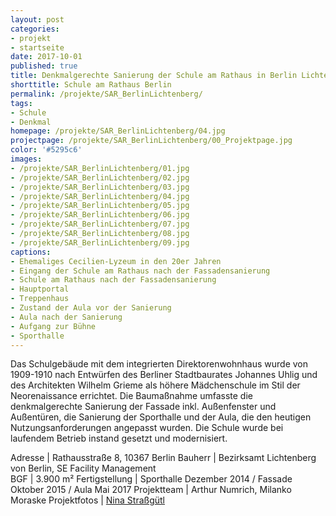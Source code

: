 ```yaml
---
layout: post
categories:
- projekt 
- startseite
date: 2017-10-01
published: true
title: Denkmalgerechte Sanierung der Schule am Rathaus in Berlin Lichtenberg
shorttitle: Schule am Rathaus Berlin
permalink: /projekte/SAR_BerlinLichtenberg/
tags: 
- Schule
- Denkmal
homepage: /projekte/SAR_BerlinLichtenberg/04.jpg
projectpage: /projekte/SAR_BerlinLichtenberg/00_Projektpage.jpg 
color: '#5295c6'
images:
- /projekte/SAR_BerlinLichtenberg/01.jpg
- /projekte/SAR_BerlinLichtenberg/02.jpg
- /projekte/SAR_BerlinLichtenberg/03.jpg
- /projekte/SAR_BerlinLichtenberg/04.jpg
- /projekte/SAR_BerlinLichtenberg/05.jpg
- /projekte/SAR_BerlinLichtenberg/06.jpg
- /projekte/SAR_BerlinLichtenberg/07.jpg
- /projekte/SAR_BerlinLichtenberg/08.jpg
- /projekte/SAR_BerlinLichtenberg/09.jpg
captions:
- Ehemaliges Cecilien-Lyzeum in den 20er Jahren
- Eingang der Schule am Rathaus nach der Fassadensanierung
- Schule am Rathaus nach der Fassadensanierung
- Hauptportal
- Treppenhaus
- Zustand der Aula vor der Sanierung
- Aula nach der Sanierung
- Aufgang zur Bühne
- Sporthalle
---
```

Das Schulgebäude mit dem integrierten Direktorenwohnhaus wurde von 1909-1910 nach Entwürfen des Berliner Stadtbaurates Johannes Uhlig und des Architekten Wilhelm Grieme als höhere Mädchenschule im Stil der Neorenaissance errichtet. Die Baumaßnahme umfasste die denkmalgerechte Sanierung der Fassade inkl. Außenfenster und Außentüren, die Sanierung der Sporthalle und der Aula, die den heutigen Nutzungsanforderungen angepasst wurden. Die Schule wurde bei laufendem Betrieb instand gesetzt und modernisiert.

Adresse				|	Rathausstraße 8, 10367 Berlin
Bauherr				|	Bezirksamt Lichtenberg von Berlin, SE Facility Management  
BGF					|	3.900 m²
Fertigstellung		|	Sporthalle Dezember 2014 / Fassade Oktober 2015 / Aula Mai 2017
Projektteam			|	Arthur Numrich, Milanko Moraske
Projektfotos		|	[Nina Straßgütl](http://www.ninastrg.de/)
